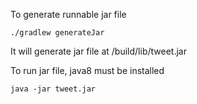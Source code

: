 To generate runnable jar file

    ./gradlew generateJar
    
It will generate jar file at /build/lib/tweet.jar

To run jar file, java8 must be installed 

    java -jar tweet.jar

    